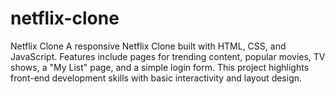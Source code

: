 # netflix-clone
Netflix Clone A responsive Netflix Clone built with HTML, CSS, and JavaScript. Features include pages for trending content, popular movies, TV shows, a "My List" page, and a simple login form. This project highlights front-end development skills with basic interactivity and layout design. 
